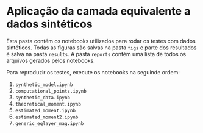 # Aplicação da camada equivalente a dados sintéticos

Esta pasta contém os notebooks utilizados para rodar
os testes com dados sintéticos. Todas as figuras são 
salvas na pasta `figs` e parte dos resultados é salva
na pasta `results`. A pasta `reports` contém uma lista
de todos os arquivos gerados pelos notebooks.

Para reproduzir os testes, execute os notebooks na
seguinde ordem:

1. `synthetic_model.ipynb`
2. `computational_points.ipynb`
3. `synthetic_data.ipynb`
4. `theoretical_moment.ipynb`
5. `estimated_moment.ipynb`
6. `estimated_moment2.ipynb`
7. `generic_eqlayer_mag.ipynb`
